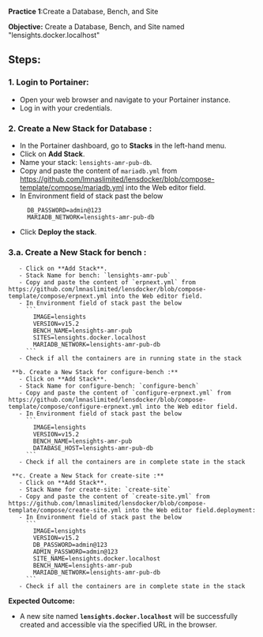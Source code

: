 

**Practice 1**:Create a Database, Bench, and Site

**Objective:** Create a Database, Bench, and Site named "lensights.docker.localhost"

## Steps:

### 1. Login to Portainer:
   - Open your web browser and navigate to your Portainer instance.
   - Log in with your credentials.

### 2. Create a New Stack for Database :
   - In the Portainer dashboard, go to **Stacks** in the left-hand menu.
   - Click on **Add Stack**.
   - Name your stack: `lensights-amr-pub-db`.
   - Copy and paste the content of `mariadb.yml` from https://github.com/lmnaslimited/lensdocker/blob/compose-template/compose/mariadb.yml into the Web editor field.
   - In Environment field of stack past the below
     ```
       DB_PASSWORD=admin@123
       MARIADB_NETWORK=lensights-amr-pub-db
     ```
   - Click **Deploy the stack**.

### 3.a. Create a New Stack for bench :

       - Click on **Add Stack**.
       - Stack Name for bench: `lensights-amr-pub`
       - Copy and paste the content of `erpnext.yml` from https://github.com/lmnaslimited/lensdocker/blob/compose-template/compose/erpnext.yml into the Web editor field.
       - In Environment field of stack past the below
         ```
           IMAGE=lensights
           VERSION=v15.2
           BENCH_NAME=lensights-amr-pub
           SITES=lensights.docker.localhost
           MARIADB_NETWORK=lensights-amr-pub-db
         ```
       - Check if all the containers are in running state in the stack
       
     **b. Create a New Stack for configure-bench :**
       - Click on **Add Stack**.
       - Stack Name for configure-bench: `configure-bench`
       - Copy and paste the content of `configure-erpnext.yml` from https://github.com/lmnaslimited/lensdocker/blob/compose-template/compose/configure-erpnext.yml into the Web editor field.
       - In Environment field of stack past the below
         ```
           IMAGE=lensights
           VERSION=v15.2
           BENCH_NAME=lensights-amr-pub
           DATABASE_HOST=lensights-amr-pub-db
         ```
       - Check if all the containers are in complete state in the stack
       
     **c. Create a New Stack for create-site :**
       - Click on **Add Stack**.
       - Stack Name for create-site: `create-site`
       - Copy and paste the content of `create-site.yml` from https://github.com/lmnaslimited/lensdocker/blob/compose-template/compose/create-site.yml into the Web editor field.deployment:
       - In Environment field of stack past the below
         ```
           IMAGE=lensights
           VERSION=v15.2
           DB_PASSWORD=admin@123
           ADMIN_PASSWORD=admin@123
           SITE_NAME=lensights.docker.localhost
           BENCH_NAME=lensights-amr-pub
           MARIADB_NETWORK=lensights-amr-pub-db
         ```
       - Check if all the containers are in complete state in the stack

**Expected Outcome:**
- A new site named **`lensights.docker.localhost`** will be successfully created and accessible via the specified URL in the browser.
<!--stackedit_data:
eyJoaXN0b3J5IjpbMTA0NjUyMDI5MCwyMDg1NTA5NjUsOTI2Nj
Q1NTQsLTkxNjg3ODU4LC0yMDg4NzQ2NjEyLC0xMjk0ODUzOTIy
LDIwMzUwMDk1MjAsNDk3ODE4ODEwXX0=
-->
